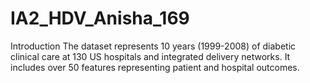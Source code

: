 # IA2_HDV_Anisha_169
Introduction
The dataset represents 10 years (1999-2008) of diabetic clinical care at 130 US hospitals and integrated delivery networks. It includes over 50 features representing patient and hospital outcomes. 
